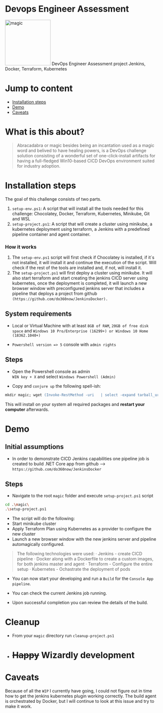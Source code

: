 # Devops Engineer Assessment
<img src="https://github.com/do360now/devops_engineer_challenge/wizard.jpg" alt="magic" width="150">
DevOps Engineer Assessment project Jenkins, Docker, Terraform, Kubernetes

# Jump to content

- [Installation steps](#Installation-steps)
- [Demo](#Demo)
- [Caveats](#Caveats)


# What is this about?

> Abracadabra or magic besides being an incantation used as a magic word and belived to have healing powers, is a DevOps challenge solution consisting of a wonderful set of one-click-install artifacts for having a full-fledged Win10-based CICD DevOps environment suited for industry adoption.

# Installation steps

The goal of this challenge consists of two parts.
1. ```setup-env.ps1```: A script that will install all the tools needed for this challenge: Chocolatey, Docker, Terraform, Kubernetes, Minikube, Git and WSL
2. ```setup-project.ps1```: A script that will create a cluster using minikube, a kubernetes deployment using terraform, a Jenkins with a predefined pipeline container and agent container. 

### How it works
1. The ```setup-env.ps1``` script will first check if Chocolatey is installed, if it´s not installed, it will install it and continue the execution of the script. Will check if the rest of the tools are installed and, if not, will install it.
2. The ```setup-project.ps1``` will first deploy a cluster using minikube. It will also start terraform and start creating the jenkins CICD server using kubernetes, once the deployment is completed, it will launch a new browser window with preconfigured jenkins server that includes a pipeline that deploys a project from github `(https://github.com/do360now/JenkinsDocker).`

    
## System requirements

- Local or Virtual Machine with at least `8GB of RAM`, `20GB of free disk space` and `Windows 10 Pro/Enterprise (16299+) or Windows 10 Home (18362.1040+)`

- `Powershell version => 5` console with `admin rights`

## Steps
- Open the Powershell console as admin <br>
`WIN key + X` and select `Windows Powershell (Admin)`

- Copy and `conjure up` the following spell-ish:

```ps
mkdir magic; wget (Invoke-RestMethod -uri   | select -expand tarball_url) -o t.tar.gz | tar -xf t.tar.gz -C magic --strip-components 1; cd magic; .\setup-env.ps1
```
This will install on your system all required packages and **restart your computer** afterwards.

# Demo

## Initial assumptions

- In order to demonstrate CICD Jenkins capabilities one pipeline job is created to build .NET Core app from github --> `https://github.com/do360now/JenkinsDocker`

## Steps

- Navigate to the root `magic` folder and execute `setup-project.ps1` script

```sh
cd .\magic\
.\setup-project.ps1
```

- The script will do the following:
- Start minikube cluster
- Apply Terraform Plan using Kubernetes as a provider to configure the new cluster
- Launch a new browser window with the new jenkins server and pipeline automagically configured.

> The following technologies were used:
  · Jenkins - create CICD pipeline
  · Docker along with a Dockerfile to create a custom images, for both jenkins master and agent
  · Terraform - Configure the entire setup
  · Kubernetes - Ochastrate the deployment of pods

- You can now start your developing and run a `Build` for the `Console App pipeline`. 

- You can check the current Jenkins job running.

- Upon successful completion you can review the details of the build.

# Cleanup
- From your `magic` directory run `cleanup-project.ps1`

- <h1> <strike>Happy</strike> Wizardly development </h1>

# Caveats

Because of all the `WIP` I currently have going,  I could not figure out in time how to get the jenkins kubernetes plugin working correctly. The build agent is orchestrated by Docker, but I will continue to look at this issue and try to make it work. 